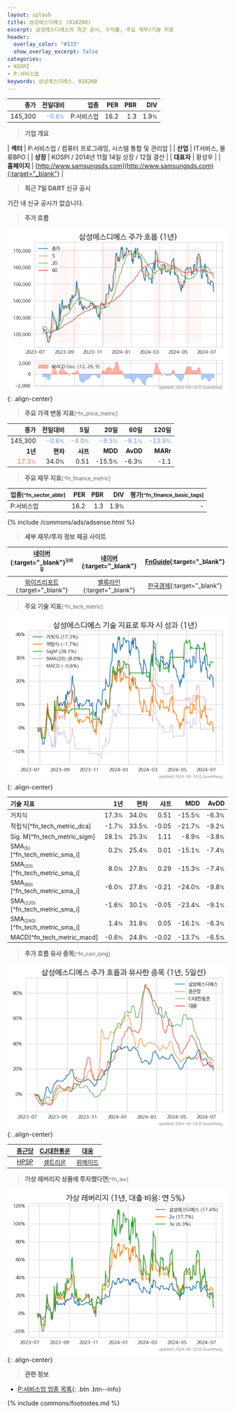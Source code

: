 ```yaml
---
layout: splash
title: 삼성에스디에스 (018260)
excerpt: 삼성에스디에스의 최근 공시, 수익률, 주요 재무/기술 지표
header:
  overlay_color: "#333"
  show_overlay_excerpt: false
categories:
- KOSPI
- P:서비스업
keywords: 삼성에스디에스, 018260
---
```


| **종가** | **전일대비** | **업종** | **PER** | **PBR** | **DIV** |
| -------: | -----------: | -------: | ------: | ------: | ------: |
| 145,300 | <span style="color: cornflowerblue">-0.6<small>%</small></span> | P:서비스업 | 16.2 | 1.3 | 1.9<small>%</small> |

<!-- more -->


> **기업 개요**<a id="company"></a>

| <span style="white-space:nowrap;">**섹터**</span> | P:서비스업 / 컴퓨터 프로그래밍, 시스템 통합 및 관리업 |
| <span style="white-space:nowrap;">**산업**</span> | IT서비스, 물류BPO |
| <span style="white-space:nowrap;">**상장**</span> | KOSPI / 2014년 11월 14일 상장 / 12월 결산 |
| <span style="white-space:nowrap;">**대표자**</span> | 황성우 |
| <span style="white-space:nowrap;">**홈페이지**</span> | [http://www.samsungsds.com](http://www.samsungsds.com){:target="_blank"} |


> **최근 7일 DART 신규 공시**<a id="dart"></a>

기간 내 신규 공시가 없습니다.


> **주가 흐름**<a id="price"></a>

![018260](/stock/images/018260.png){: .align-center}


> **주요 가격 변동 지표**<small>[^fn_price_metric]</small>

| **종가** | **전일대비** | **5일** | **20일** | **60일** | **120일** |
| -------: | -----------: | ------: | -------: | -------: | --------: |
| 145,300 | <span style="color: cornflowerblue">-0.6<small>%</small></span> | <span style="color: cornflowerblue">-4.0<small>%</small></span> | <span style="color: cornflowerblue">-9.5<small>%</small></span> | <span style="color: cornflowerblue">-9.1<small>%</small></span> | <span style="color: cornflowerblue">-13.9<small>%</small></span> |
| **1년** | **편차** | **샤프** | **MDD** | **AvDD** | **MARr** |
| <span style="color: tomato">17.3<small>%</small></span> | 34.0<small>%</small> | 0.51 | -15.5<small>%</small> | -6.3<small>%</small> | -1.1 |


> **주요 재무 지표**<small>[^fn_finance_metric]</small>

| **업종**<small>[^fn_sector_abbr]</small> | **PER** | **PBR** | **DIV** | **평가**<small>[^fn_finance_basic_tags]</small> |
| :--------------------------------------- | ------: | ------: | ------: | ----------------------------------------------: |
| P:서비스업 | 16.2 | 1.3 | 1.9<small>%</small> | - |



{% include /commons/ads/adsense.html %}

> **세부 재무/투자 정보 제공 사이트**

| [네이버](https://m.stock.naver.com/domestic/stock/018260/finance/summary){:target="_blank"}<sup><small>모바일</small></sup> | [네이버](https://finance.naver.com/item/coinfo.naver?code=018260){:target="_blank"} | [FnGuide](https://comp.fnguide.com/SVO2/ASP/SVD_Invest.asp?gicode=A018260&MenuYn=Y){:target="_blank"} |
| :---: | :---: | :---: |
| [와이즈리포트](https://comp.wisereport.co.kr/company/c1040001.aspx?cmp_cd=018260){:target="_blank"} | [밸류라인](https://www.valueline.co.kr/finance/summary/018260){:target="_blank"} | [한국경제](https://markets.hankyung.com/stock/018260/financial-summary){:target="_blank"} |


> **주요 기술 지표**<small>[^fn_tech_metric]</small>


![018260](/stock/images/018260_tech.png){: .align-center}

| **기술 지표** | **1년** | **편차** | **샤프** | **MDD** | **AvDD** |
| :------------ | ------: | -----------: | -------: | ------: | -------: |
| 거치식 | 17.3<small>%</small> | 34.0<small>%</small> | 0.51 | -15.5<small>%</small> | -6.3<small>%</small> |
| 적립식[^fn_tech_metric_dca] | -1.7<small>%</small> | 33.5<small>%</small> | -0.05 | -21.7<small>%</small> | -9.2<small>%</small> |
| Sig. M[^fn_tech_metric_sigm] | 28.1<small>%</small> | 25.3<small>%</small> | 1.11 | -8.9<small>%</small> | -3.8<small>%</small> |
| SMA<small><sub>(5)</sub></small>[^fn_tech_metric_sma_i] | 0.2<small>%</small> | 25.4<small>%</small> | 0.01 | -15.1<small>%</small> | -7.4<small>%</small> |
| SMA<small><sub>(20)</sub></small>[^fn_tech_metric_sma_i] | 8.0<small>%</small> | 27.8<small>%</small> | 0.29 | -15.3<small>%</small> | -7.4<small>%</small> |
| SMA<small><sub>(60)</sub></small>[^fn_tech_metric_sma_i] | -6.0<small>%</small> | 27.8<small>%</small> | -0.21 | -24.0<small>%</small> | -9.8<small>%</small> |
| SMA<small><sub>(120)</sub></small>[^fn_tech_metric_sma_i] | -1.6<small>%</small> | 30.1<small>%</small> | -0.05 | -23.4<small>%</small> | -9.1<small>%</small> |
| SMA<small><sub>(240)</sub></small>[^fn_tech_metric_sma_i] | 1.4<small>%</small> | 31.8<small>%</small> | 0.05 | -16.1<small>%</small> | -6.3<small>%</small> |
| MACD[^fn_tech_metric_macd] | -0.6<small>%</small> | 24.8<small>%</small> | -0.02 | -13.7<small>%</small> | -6.5<small>%</small> |


> **주가 흐름 유사 종목**<a id="corr"></a><small>[^fn_corr_long]</small>

![018260](/stock/images/018260_corr.png){: .align-center}

|       | [종근당](/185750/) | [CJ대한통운](/000120/) | [대웅](/003090/) |
| :---: | :------------------------------------: | :------------------------------------: | :------------------------------------: |
|       | [HPSP](/403870/) | [셀트리온](/068270/) | [위메이드](/112040/) |


> **가상 레버리지 상품에 투자했다면**<a id="2x"></a><small>[^fn_lev]</small>

![018260](/stock/images/018260_2x.png){: .align-center}


> **관련 정보**

- [P:서비스업 업종 목록](/stats/sector/kospi_업종_서비스업_종목/){: .btn .btn--info}

{% include commons/footnotes.md %}